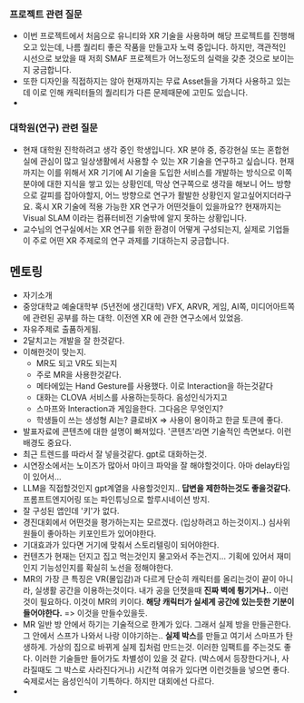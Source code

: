 ### 프로젝트 관련 질문
- 이번 프로젝트에서 처음으로 유니티와 XR 기술을 사용하며 해당 프로젝트를 진행해오고 있는데, 나름 퀄리티 좋은 작품을 만들고자 노력 중입니다. 하지만, 객관적인 시선으로 보았을 때 저희 SMAF 프로젝트가 어느정도의 실력을 갖춘 것으로 보이는지 궁금합니다.
- 또한 디자인을 직접하지는 않아 현재까지는 무료 Asset들을 가져다 사용하고 있는데 이로 인해 캐릭터들의 퀄리티가 다른 문제때문에 고민도 있습니다.
- 
### 대학원(연구) 관련 질문
- 현재 대학원 진학하려고 생각 중인 학생입니다. XR 분야 중, 증강현실 또는 혼합현실에 관심이 많고 일상생활에서 사용할 수 있는 XR 기술을 연구하고 싶습니다. 현재까지는 이를 위해서 XR 기기에 AI 기술을 도입한 서비스를 개발하는 방식으로 이쪽 분야에 대한 지식을 쌓고 있는 상황인데, 막상 연구쪽으로 생각을 해보니 어느 방향으로 갈피를 잡아야할지, 어느 방향으로 연구가 활발한 상황인지 알고싶어지더라구요. 혹시 XR 기술에 적용 가능한 XR 연구가 어떤것들이 있을까요?? 현재까지는 Visual SLAM 이라는 컴퓨터비전 기술밖에 알지 못하는 상황입니다.
- 교수님의 연구실에서는 XR 연구를 위한 환경이 어떻게 구성되는지, 실제로 기업들이 주로 어떤 XR 주제로의 연구 과제를 기대하는지 궁금합니다.


## 멘토링
- 자기소개
- 중앙대학교 예술대학부 (5년전에 생긴대학) VFX, ARVR, 게임, AI쪽, 미디어아트쪽에 관련된 공부를 하는 대학. 이전엔 XR 에 관한 연구소에서 있었음.
- 자유주제로 출품하게됨. 
- 2달치고는 개발을 잘 한것같다. 
- 이해한것이 맞는지. 
	- MR도 되고 VR도 되는지
	- 주로 MR을 사용한것같다.
	- 메타에있는 Hand Gesture를 사용했다. 이로 Interaction을 하는것같다
	- 대화는 CLOVA 서비스를 사용하는듯하다. 음성인식가지고
	- 스마프와 Interaction과 게임을한다. 그다음은 무엇인지?
	- 학생들이 쓰는 생성형 AI는? 클로바X => 사용이 용이하고 한글 토큰에 좋다. 
- 발표자료에 콘텐츠에 대한 설명이 빠져있다. '콘텐츠'라면 기술적인 측면보다. 이런 배경도 중요다.
- 최근 트렌드를 따라서 잘 넣을것같다. gpt로 대화하는것.
- 시연장소에서는 노이즈가 많아서 마이크 파악을 잘 해야할것이다. 아마 delay타임이 있어서... 
- LLM을 직접할것인지 gpt계열을 사용할것인지.. **답변을 제한하는것도 좋을것같다.** 프롬프트엔지어링 또는 파인튜닝으로 할루시네이션 방지.
- 잘 구성된 앱인데 '키'가 없다.
- 경진대회에서 어떤것을 평가하는지는 모르겠다. (입상하려고 하는것이지..) 심사위원들이 좋아하는 키포인트가 있어야한다.
- 기대효과가 있다면 거기에 맞춰서 스토리텔링이 되어야한다. 
- 컨텐츠가 현재는 던지고 집고 먹는것인지 물고와서 주는건지... 기획에 있어서 재미인지 기능성인지를 확실히 노선을 정해야한다.
- MR의 가장 큰 특징은 VR(몰입감)과 다르게 단순히 캐릭터를 올리는것이 끝이 아니라, 실생활 공간을 이용하는것이다. 내가 공을 던졋을때 **진짜 벽에 튕기거나..** 이런것이 필요하다. 이것이 MR의 키이다. **해당 캐릭터가 실세계 공간에 있는듯한 기분이 들어야한다.** => 이것을 만들수있을듯.
- MR 일반 방 안에서 하기는 기술적으로 한계가 있다.  그래서 실제 방을 만들곤한다. 그 안에서 스프가 나와서 나랑 이야기하는.. **실제 박스**를 만들고 여기서 스마프가 탄생하게. 가상의 집으로 바뀌게 실제 집처럼 만드는것. 이러한 임팩트를 주는것도 좋다. 이러한 기술들만 들어가도 차별성이 있을 것 같다. (박스에서 등장한다거나, 사라질때도 그 박스로 사라진다거나) 시간적 여유가 있다면 이런것들을 넣으면 좋다. 숙제로서는 음성인식이 기특하다. 하지만 대회에선 다르다.
- 